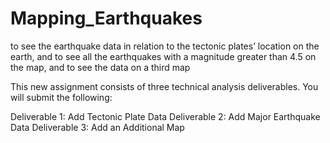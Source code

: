 # Mapping_Earthquakes

to see the earthquake data in relation to the tectonic plates’ location on the earth, 
and  to see all the earthquakes with a magnitude greater than 4.5 on the map, 
and to see the data on a third map

This new assignment consists of three technical analysis deliverables. You will submit the following:

Deliverable 1: Add Tectonic Plate Data
Deliverable 2: Add Major Earthquake Data
Deliverable 3: Add an Additional Map

